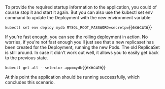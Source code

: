 To provide the required startup information to the application, you could of course stop it and start it again. But you can also use the kubectl set env command to update the Deployment with the new environment variable:

`kubectl set env deploy mydb MYSQL_ROOT_PASSWORD=secretpw`{{execute}}

If you're fast enough, you can see the rolling deployment in action. No worries, if you're not fast enough you'll just see that a new replicaset has been created for the Deployment, running the new Pods. The old ReplicaSet is still around. In case it didn't work out well, it allows you to easily get back to the previous state.

`kubectl get all --selector app=mydb`{{execute}}

At this point the application should be running successfully, which concludes this scenario. 
